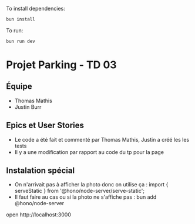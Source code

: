To install dependencies:
```sh
bun install
```

To run:
```sh
bun run dev
```

# Projet Parking - TD 03

## Équipe
- Thomas Mathis
- Justin Burr

## Epics et User Stories
- Le code a été fait et commenté par Thomas Mathis, Justin a créé les les tests
- Il y a une modification par rapport au code du tp pour la page 

## Instalation spécial 
- On n'arrivait pas à afficher la photo donc on utilise ça : import { serveStatic } from '@hono/node-server/serve-static'; 
- Il faut faire au cas ou si la photo ne s'affiche pas : bun add @hono/node-server


open http://localhost:3000
